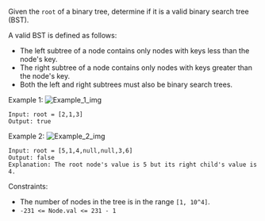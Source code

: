 Given the `root` of a binary tree, determine if it is a valid binary search tree (BST).

A valid BST is defined as follows:
- The left subtree of a node contains only nodes with keys less than the node's key.
- The right subtree of a node contains only nodes with keys greater than the node's key.
- Both the left and right subtrees must also be binary search trees.

Example 1:
![Example_1_img](https://assets.leetcode.com/uploads/2020/12/01/tree1.jpg)
```
Input: root = [2,1,3]
Output: true
```
Example 2:
![Example_2_img](https://assets.leetcode.com/uploads/2020/12/01/tree2.jpg)
```
Input: root = [5,1,4,null,null,3,6]
Output: false
Explanation: The root node's value is 5 but its right child's value is 4.
``` 

Constraints:
- The number of nodes in the tree is in the range `[1, 10^4]`.
- `-231 <= Node.val <= 231 - 1`
